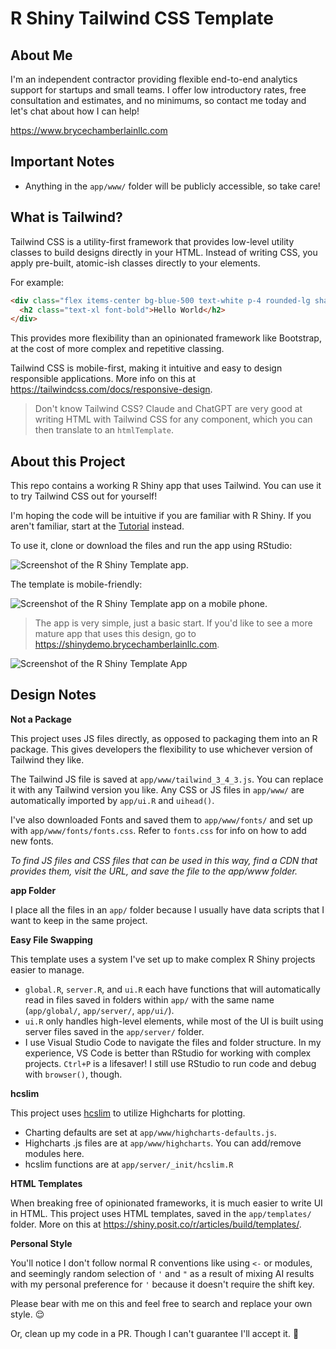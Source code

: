 # R Shiny Tailwind CSS Template

## About Me

I'm an independent contractor providing flexible end-to-end analytics support for startups and small teams. I offer low introductory rates, free consultation and estimates, and no minimums, so contact me today and let's chat about how I can help!

https://www.brycechamberlainllc.com

## Important Notes

* Anything in the `app/www/` folder will be publicly accessible, so take care!

## What is Tailwind?

Tailwind CSS is a utility-first framework that provides low-level utility classes to build designs directly in your HTML. 
Instead of writing CSS, you apply pre-built, atomic-ish classes directly to your elements. 

For example:

```html
<div class="flex items-center bg-blue-500 text-white p-4 rounded-lg shadow-md">
  <h2 class="text-xl font-bold">Hello World</h2>
</div>
```

This provides more flexibility than an opinionated framework like Bootstrap, at the cost of more complex and repetitive classing.

Tailwind CSS is mobile-first, making it intuitive and easy to design responsible applications. More info on this at https://tailwindcss.com/docs/responsive-design.

> Don't know Tailwind CSS? Claude and ChatGPT are very good at writing HTML with Tailwind CSS for any component, which you can then translate to an `htmlTemplate`.


## About this Project

This repo contains a working R Shiny app that uses Tailwind. You can use it to try Tailwind CSS out for yourself!

I'm hoping the code will be intuitive if you are familiar with R Shiny. If you aren't familiar, start at the [Tutorial](https://shiny.posit.co/r/getstarted/shiny-basics/lesson1/) instead. 

To use it, clone or download the files and run the app using RStudio:

![Screenshot of the R Shiny Template app.](https://github.com/superchordate/rshiny-template-tailwind/blob/main/img/screenshot.jpg)

The template is mobile-friendly:

![Screenshot of the R Shiny Template app on a mobile phone.](https://github.com/superchordate/rshiny-template-tailwind/blob/main/img/screenshot-mobile.jpg)

> The app is very simple, just a basic start. If you'd like to see a more mature app that uses this design, go to https://shinydemo.brycechamberlainllc.com.

![Screenshot of the R Shiny Template App](https://github.com/superchordate/rshiny-template-tailwind/blob/main/img/screenshot-shinydemo.jpg)


## Design Notes


**Not a Package**

This project uses JS files directly, as opposed to packaging them into an R package. This gives developers the flexibility to use whichever version of Tailwind they like. 

The Tailwind JS file is saved at `app/www/tailwind_3_4_3.js`. You can replace it with any Tailwind version you like. Any CSS or JS files in `app/www/` are automatically imported by `app/ui.R` and `uihead()`.

I've also downloaded Fonts and saved them to `app/www/fonts/` and set up with `app/www/fonts/fonts.css`. Refer to `fonts.css` for info on how to add new fonts. 

_To find JS files and CSS files that can be used in this way, find a CDN that provides them, visit the URL, and save the file to the app/www folder._


**app Folder**

I place all the files in an `app/` folder because I usually have data scripts that I want to keep in the same project. 


**Easy File Swapping** 

This template uses a system I've set up to make complex R Shiny projects easier to manage. 

* `global.R`, `server.R`, and `ui.R` each have functions that will automatically read in files saved in folders within `app/` with the same name (`app/global/`, `app/server/`, `app/ui/`).
* `ui.R` only handles high-level elements, while most of the UI is built using server files saved in the `app/server/` folder. 
* I use Visual Studio Code to navigate the files and folder structure. In my experience, VS Code is better than RStudio for working with complex projects. `Ctrl+P` is a lifesaver! I still use RStudio to run code and debug with `browser()`, though. 

**hcslim**

This project uses [hcslim](https://github.com/superchordate/hcslim/) to utilize Highcharts for plotting. 

* Charting defaults are set at `app/www/highcharts-defaults.js`.
* Highcharts .js files are at `app/www/highcharts`. You can add/remove modules here. 
* hcslim functions are at `app/server/_init/hcslim.R`

**HTML Templates**

When breaking free of opinionated frameworks, it is much easier to write UI in HTML. This project uses HTML templates, saved in the `app/templates/` folder. More on this at https://shiny.posit.co/r/articles/build/templates/.

**Personal Style**

You'll notice I don't follow normal R conventions like using `<-` or modules, and seemingly random selection of `'` and `"` as a result of mixing AI results with my personal preference for `'` because it doesn't require the shift key. 

Please bear with me on this and feel free to search and replace your own style. :relieved:

Or, clean up my code in a PR. Though I can't guarantee I'll accept it. :pray: